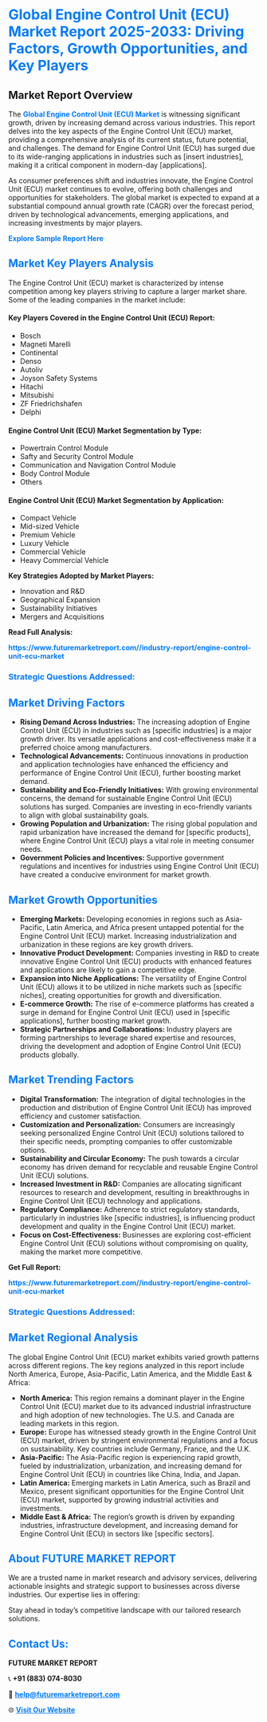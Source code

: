 <h1 style="color: #007BFF;">Global Engine Control Unit (ECU) Market Report 2025-2033: Driving Factors, Growth Opportunities, and Key Players</h1>

<section id="overview">
<h2>Market Report Overview</h2>
<p>The <a href="https://www.futuremarketreport.com//industry-report/engine-control-unit-ecu-market" style="color: #007BFF; text-decoration: none;"><strong>Global Engine Control Unit (ECU) Market</strong></a> is witnessing significant growth, driven by increasing demand across various industries. This report delves into the key aspects of the Engine Control Unit (ECU) market, providing a comprehensive analysis of its current status, future potential, and challenges. The demand for Engine Control Unit (ECU) has surged due to its wide-ranging applications in industries such as [insert industries], making it a critical component in modern-day [applications].</p>
<p>As consumer preferences shift and industries innovate, the Engine Control Unit (ECU) market continues to evolve, offering both challenges and opportunities for stakeholders. The global market is expected to expand at a substantial compound annual growth rate (CAGR) over the forecast period, driven by technological advancements, emerging applications, and increasing investments by major players.</p>
</section>

<section id="overview">
<p><a href="https://www.futuremarketreport.com//request-sample/reportId=54352" style="color: #007BFF; text-decoration: none;"><strong>Explore Sample Report Here</strong></a></p>
</section>

<section id="key-players">
<h2 style="color: #007BFF;">Market Key Players Analysis</h2>
<p>The Engine Control Unit (ECU) market is characterized by intense competition among key players striving to capture a larger market share. Some of the leading companies in the market include:</p>
<h4>Key Players Covered in the Engine Control Unit (ECU) Report:</h4>
<ul><li>Bosch</li><li>Magneti Marelli</li><li>Continental</li><li>Denso</li><li>Autoliv</li><li>Joyson Safety Systems</li><li>Hitachi</li><li>Mitsubishi</li><li>ZF Friedrichshafen</li><li>Delphi</li></ul>
<h4>Engine Control Unit (ECU) Market Segmentation by Type:</h4>
<ul><li>Powertrain Control Module</li><li>Safty and Security Control Module</li><li>Communication and Navigation Control Module</li><li>Body Control Module</li><li>Others</li></ul>

<h4>Engine Control Unit (ECU) Market Segmentation by Application:</h4>
<ul><li>Compact Vehicle</li><li>Mid-sized Vehicle</li><li>Premium Vehicle</li><li>Luxury Vehicle</li><li>Commercial Vehicle</li><li>Heavy Commercial Vehicle</li></ul>
<p><strong>Key Strategies Adopted by Market Players:</strong></p>
<ul>
<li>Innovation and R&D</li>
<li>Geographical Expansion</li>
<li>Sustainability Initiatives</li>
<li>Mergers and Acquisitions</li>
</ul>
</section>

<section>
<p><strong>Read Full Analysis: </strong></p><a href="https://www.futuremarketreport.com//industry-report/engine-control-unit-ecu-market" style="color: #007BFF; text-decoration: none;"><strong>https://www.futuremarketreport.com//industry-report/engine-control-unit-ecu-market</strong></a>
<h3 style="color: #007BFF;">Strategic Questions Addressed:</h3>
</section>

<section id="driving-factors">
<h2 style="color: #007BFF;">Market Driving Factors</h2>
<ul>
<li><strong>Rising Demand Across Industries:</strong> The increasing adoption of Engine Control Unit (ECU) in industries such as [specific industries] is a major growth driver. Its versatile applications and cost-effectiveness make it a preferred choice among manufacturers.</li>
<li><strong>Technological Advancements:</strong> Continuous innovations in production and application technologies have enhanced the efficiency and performance of Engine Control Unit (ECU), further boosting market demand.</li>
<li><strong>Sustainability and Eco-Friendly Initiatives:</strong> With growing environmental concerns, the demand for sustainable Engine Control Unit (ECU) solutions has surged. Companies are investing in eco-friendly variants to align with global sustainability goals.</li>
<li><strong>Growing Population and Urbanization:</strong> The rising global population and rapid urbanization have increased the demand for [specific products], where Engine Control Unit (ECU) plays a vital role in meeting consumer needs.</li>
<li><strong>Government Policies and Incentives:</strong> Supportive government regulations and incentives for industries using Engine Control Unit (ECU) have created a conducive environment for market growth.</li>
</ul>
</section>

<section id="growth-opportunities">
<h2 style="color: #007BFF;">Market Growth Opportunities</h2>
<ul>
<li><strong>Emerging Markets:</strong> Developing economies in regions such as Asia-Pacific, Latin America, and Africa present untapped potential for the Engine Control Unit (ECU) market. Increasing industrialization and urbanization in these regions are key growth drivers.</li>
<li><strong>Innovative Product Development:</strong> Companies investing in R&D to create innovative Engine Control Unit (ECU) products with enhanced features and applications are likely to gain a competitive edge.</li>
<li><strong>Expansion into Niche Applications:</strong> The versatility of Engine Control Unit (ECU) allows it to be utilized in niche markets such as [specific niches], creating opportunities for growth and diversification.</li>
<li><strong>E-commerce Growth:</strong> The rise of e-commerce platforms has created a surge in demand for Engine Control Unit (ECU) used in [specific applications], further boosting market growth.</li>
<li><strong>Strategic Partnerships and Collaborations:</strong> Industry players are forming partnerships to leverage shared expertise and resources, driving the development and adoption of Engine Control Unit (ECU) products globally.</li>
</ul>
</section>

<section id="trending-factors">
<h2 style="color: #007BFF;">Market Trending Factors</h2>
<ul>
<li><strong>Digital Transformation:</strong> The integration of digital technologies in the production and distribution of Engine Control Unit (ECU) has improved efficiency and customer satisfaction.</li>
<li><strong>Customization and Personalization:</strong> Consumers are increasingly seeking personalized Engine Control Unit (ECU) solutions tailored to their specific needs, prompting companies to offer customizable options.</li>
<li><strong>Sustainability and Circular Economy:</strong> The push towards a circular economy has driven demand for recyclable and reusable Engine Control Unit (ECU) solutions.</li>
<li><strong>Increased Investment in R&D:</strong> Companies are allocating significant resources to research and development, resulting in breakthroughs in Engine Control Unit (ECU) technology and applications.</li>
<li><strong>Regulatory Compliance:</strong> Adherence to strict regulatory standards, particularly in industries like [specific industries], is influencing product development and quality in the Engine Control Unit (ECU) market.</li>
<li><strong>Focus on Cost-Effectiveness:</strong> Businesses are exploring cost-efficient Engine Control Unit (ECU) solutions without compromising on quality, making the market more competitive.</li>
</ul>
</section>

<section>
<p><strong>Get Full Report: </strong></p><a href="https://www.futuremarketreport.com//industry-report/engine-control-unit-ecu-market" style="color: #007BFF; text-decoration: none;"><strong>https://www.futuremarketreport.com//industry-report/engine-control-unit-ecu-market</strong></a>
<h3 style="color: #007BFF;">Strategic Questions Addressed:</h3>
</section>


<section id="regional-analysis">
<h2 style="color: #007BFF;">Market Regional Analysis</h2>
<p>The global Engine Control Unit (ECU) market exhibits varied growth patterns across different regions. The key regions analyzed in this report include North America, Europe, Asia-Pacific, Latin America, and the Middle East & Africa:</p>
<ul>
<li><strong>North America:</strong> This region remains a dominant player in the Engine Control Unit (ECU) market due to its advanced industrial infrastructure and high adoption of new technologies. The U.S. and Canada are leading markets in this region.</li>
<li><strong>Europe:</strong> Europe has witnessed steady growth in the Engine Control Unit (ECU) market, driven by stringent environmental regulations and a focus on sustainability. Key countries include Germany, France, and the U.K.</li>
<li><strong>Asia-Pacific:</strong> The Asia-Pacific region is experiencing rapid growth, fueled by industrialization, urbanization, and increasing demand for Engine Control Unit (ECU) in countries like China, India, and Japan.</li>
<li><strong>Latin America:</strong> Emerging markets in Latin America, such as Brazil and Mexico, present significant opportunities for the Engine Control Unit (ECU) market, supported by growing industrial activities and investments.</li>
<li><strong>Middle East & Africa:</strong> The region’s growth is driven by expanding industries, infrastructure development, and increasing demand for Engine Control Unit (ECU) in sectors like [specific sectors].</li>
</ul>
</section>

<footer>
<h2 style="color: #007BFF;">About FUTURE MARKET REPORT</h2>
<p>We are a trusted name in market research and advisory services, delivering actionable insights and strategic support to businesses across diverse industries. Our expertise lies in offering:</p>

<p>Stay ahead in today’s competitive landscape with our tailored research solutions.</p>

<h2 style="color: #007BFF;">Contact Us:</h2>
<p><strong>FUTURE MARKET REPORT</strong></p>
<p>📞 <strong>+91 (883) 074-8030</strong></p>
<p>📧 <strong><a href="mailto:help@futuremarketreport.com" style="color: #007BFF;">help@futuremarketreport.com</a></strong></p>
<p>🌐 <strong><a href="https://www.futuremarketreport.com/" style="color: #007BFF;">Visit Our Website</a></strong></p>
</footer>
